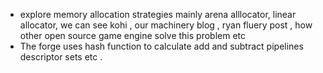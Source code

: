 - explore memory allocation strategies mainly arena alllocator, linear allocator, we can see kohi , our machinery blog , ryan fluery post , how other open source game engine solve this problem etc 
- The forge uses hash function to calculate add and subtract pipelines descriptor sets etc . 
